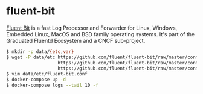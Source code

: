 fluent-bit
==========

[Fluent Bit][1] is a fast Log Processor and Forwarder for Linux, Windows, Embedded
Linux, MacOS and BSD family operating systems. It's part of the Graduated
Fluentd Ecosystem and a CNCF sub-project.


```bash
$ mkdir -p data/{etc,var}
$ wget -P data/etc https://github.com/fluent/fluent-bit/raw/master/conf/fluent-bit.conf \
                   https://github.com/fluent/fluent-bit/raw/master/conf/parsers.conf \
                   https://github.com/fluent/fluent-bit/raw/master/conf/plugins.conf
$ vim data/etc/fluent-bit.conf
$ docker-compose up -d
$ docker-compose logs --tail 10 -f
```

[1]: https://github.com/fluent/fluent-bit
